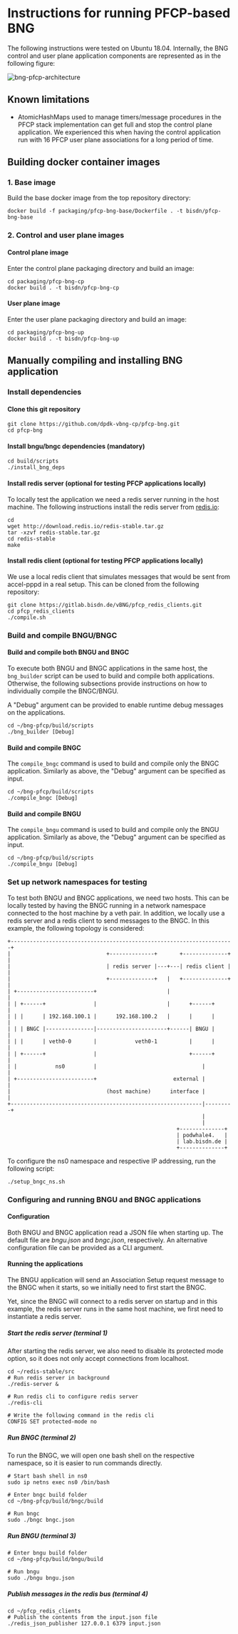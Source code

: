 # Instructions for running PFCP-based BNG

The following instructions were tested on Ubuntu 18.04. Internally, the BNG control and user plane application components are represented as in the following figure:

![bng-pfcp-architecture](vbng-pfcp-v3.png)

## Known limitations

* AtomicHashMaps used to manage timers/message procedures in the PFCP stack implementation can get full and stop the control plane application. We experienced this when having the control application run with 16 PFCP user plane associations for a long period of time.

## Building docker container images

### 1. Base image

Build the base docker image from the top repository directory:

```
docker build -f packaging/pfcp-bng-base/Dockerfile . -t bisdn/pfcp-bng-base
```

### 2. Control and user plane images

#### Control plane image

Enter the control plane packaging directory and build an image:

```
cd packaging/pfcp-bng-cp
docker build . -t bisdn/pfcp-bng-cp

```

#### User plane image

Enter the user plane packaging directory and build an image:

```
cd packaging/pfcp-bng-up
docker build . -t bisdn/pfcp-bng-up

```

## Manually compiling and installing BNG application

### Install dependencies

#### Clone this git repository

```
git clone https://github.com/dpdk-vbng-cp/pfcp-bng.git
cd pfcp-bng
```

#### Install bngu/bngc dependencies (mandatory)

```
cd build/scripts
./install_bng_deps
```

#### Install redis server (optional for testing PFCP applications locally)

To locally test the application we need a redis server running in the host machine. The following instructions install the redis server from [redis.io](https://redis.io/):

```
cd
wget http://download.redis.io/redis-stable.tar.gz
tar -xzvf redis-stable.tar.gz
cd redis-stable
make
```

#### Install redis client (optional for testing PFCP applications locally)

We use a local redis client that simulates messages that would be sent from accel-pppd in a real setup. This can be cloned from the following repository:

```
git clone https://gitlab.bisdn.de/vBNG/pfcp_redis_clients.git
cd pfcp_redis_clients
./compile.sh
```

### Build and compile BNGU/BNGC

#### Build and compile both BNGU and BNGC

To execute both BNGU and BNGC applications in the same host, the `bng_builder` script can be used to build and compile both applications. Otherwise, the following subsections provide instructions on how to individually compile the BNGC/BNGU.

A "Debug" argument can be provided to enable runtime debug messages on the applications.

```
cd ~/bng-pfcp/build/scripts
./bng_builder [Debug]
```

#### Build and compile BNGC

The `compile_bngc` command is used to build and compile only the BNGC application. Similarly as above, the "Debug" argument can be specified as input.

```
cd ~/bng-pfcp/build/scripts
./compile_bngc [Debug]
```

#### Build and compile BNGU

The `compile_bngu` command is used to build and compile only the BNGU application. Similarly as above, the "Debug" argument can be specified as input.

```
cd ~/bng-pfcp/build/scripts
./compile_bngu [Debug]
```

### Set up network namespaces for testing

To test both BNGU and BNGC applications, we need two hosts. This can be locally tested by having the BNGC running in a network namespace connected to the host machine by a veth pair. In addition, we locally use a redis server and a redis client to send messages to the BNGC. In this example, the following topology is considered:

```
+----------------------------------------------------------------------+
|                              +--------------+       +--------------+ |
|                              | redis server |---+---| redis client | |
|                              +--------------+   |   +--------------+ |
| +------------------------+                      |                    |
| | +------+               |                      |      +------+      |
| | |      | 192.168.100.1 |      192.168.100.2   |      |      |      |
| | | BNGC |---------------|----------------------+------| BNGU |      |
| | |      | veth0-0       |            veth0-1          |      |      |
| | +------+               |                             +------+      |
| |            ns0         |                                 |         |
| +------------------------+                        external |         |
|                              (host machine)      interface |         |
+------------------------------------------------------------|---------+
                                                             |
                                                             |
                                                     +--------------+
                                                     | podwhale4.   |
                                                     | lab.bisdn.de |
                                                     +--------------+
```

To configure the ns0 namespace and respective IP addressing, run the following script:

```
./setup_bngc_ns.sh
```

### Configuring and running BNGU and BNGC applications

#### Configuration

Both BNGU and BNGC application read a JSON file when starting up. The default file are *bngu.json* and *bngc.json*, respectively. An alternative configuration file can be provided as a CLI argument.

#### Running the applications

The BNGU application will send an Association Setup request message to the BNGC when it starts, so we initially need to first start the BNGC.

Yet, since the BNGC will connect to a redis server on startup and in this example, the redis server runs in the same host machine, we first need to instantiate a redis server.

##### Start the redis server (terminal 1)

After starting the redis server, we also need to disable its protected mode option, so it does not only accept connections from localhost.

```
cd ~/redis-stable/src
# Run redis server in background
./redis-server &

# Run redis cli to configure redis server
./redis-cli

# Write the following command in the redis cli
CONFIG SET protected-mode no
```

##### Run BNGC (terminal 2)

To run the BNGC, we will open one bash shell on the respective namespace, so it is easier to run commands directly.

```
# Start bash shell in ns0
sudo ip netns exec ns0 /bin/bash

# Enter bngc build folder
cd ~/bng-pfcp/build/bngc/build

# Run bngc
sudo ./bngc bngc.json
```


##### Run BNGU (terminal 3)

```
# Enter bngu build folder
cd ~/bng-pfcp/build/bngu/build

# Run bngu
sudo ./bngu bngu.json

```

##### Publish messages in the redis bus (terminal 4)

```
cd ~/pfcp_redis_clients
# Publish the contents from the input.json file
./redis_json_publisher 127.0.0.1 6379 input.json
```
